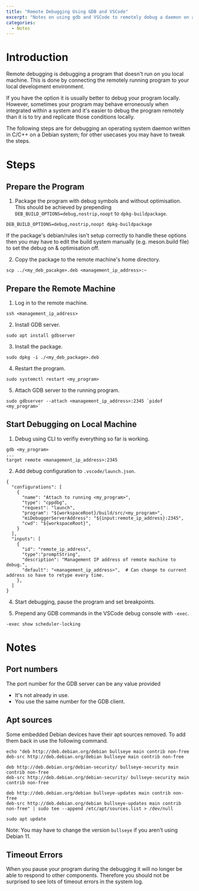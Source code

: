 ```yaml
---
title: "Remote Debugging Using GDB and VSCode"
excerpt: "Notes on using gdb and VSCode to remotely debug a daemon on a Debian system."
categories:
  - Notes
---
```


# Introduction

Remote debugging is debugging a program that doesn't run on you local machine. This is done by connecting the remotely running program to your local development environment.

If you have the option it is usually better to debug your program locally. However, sometimes your program may behave erroneously when integrated within a system and it's easier to debug the program remotely than it is to try and replicate those conditions locally.

The following steps are for debugging an operating system daemon written in C/C++ on a Debian system; for other usecases you may have to tweak the steps.

# Steps

## Prepare the Program

1. Package the program with debug symbols and without optimisation.  
This should be achieved by prepending `DEB_BUILD_OPTIONS=debug,nostrip,noopt` to `dpkg-buildpackage`. 
```
DEB_BUILD_OPTIONS=debug,nostrip,noopt dpkg-buildpackage 
```

If the package's debian/rules isn't setup correctly to handle these options then you may have to edit the build system manually (e.g. meson.build file) to set the debug on & optimisation off.


2. Copy the package to the remote machine's home directory.
```
scp ../<my_deb_pacakge>.deb <management_ip_address>:~
```

## Prepare the Remote Machine

1. Log in to the remote machine.
```
ssh <management_ip_address>
```

2. Install GDB server.
```
sudo apt install gdbserver
```

3. Install the package.
```
sudo dpkg -i ./<my_deb_package>.deb
```

4. Restart the program.
```
sudo systemctl restart <my_program>
```

5. Attach GDB server to the running program.
```
sudo gdbserver --attach <management_ip_address>:2345 `pidof <my_program>`
```

## Start Debugging on Local Machine

1. Debug using CLI to verifiy everything so far is working.
``` 
gdb <my_program>
...
target remote <management_ip_address>:2345
```

2. Add debug configuration to `.vscode/launch.json`.
```
{
  "configurations": [
    {
      "name": "Attach to running <my_program>",
      "type": "cppdbg",
      "request": "launch",
      "program": "${workspaceRoot}/build/src/<my_program>",
      "miDebuggerServerAddress": "${input:remote_ip_address}:2345",
      "cwd": "${workspaceRoot}",
    }
  ],
  "inputs": [
    {
      "id": "remote_ip_address",
      "type":"promptString",
      "description": "Management IP address of remote machine to debug.",
      "default": "<management_ip_address>",  # Can change to current address so have to retype every time.
    },
  ]
}
```

4. Start debugging, pause the program and set breakpoints.

5. Prepend any GDB commands in the VSCode debug console with `-exec`.
```
-exec show scheduler-locking 
```



# Notes

## Port numbers
The port number for the GDB server can be any value provided
* It's not already in use.
* You use the same number for the GDB client.

## Apt sources
Some embedded Debian devices have their apt sources removed. To add them back in use the following command.  
```
echo "deb http://deb.debian.org/debian bullseye main contrib non-free
deb-src http://deb.debian.org/debian bullseye main contrib non-free
  
deb http://deb.debian.org/debian-security/ bullseye-security main contrib non-free
deb-src http://deb.debian.org/debian-security/ bullseye-security main contrib non-free
  
deb http://deb.debian.org/debian bullseye-updates main contrib non-free
deb-src http://deb.debian.org/debian bullseye-updates main contrib non-free" | sudo tee --append /etc/apt/sources.list > /dev/null
 
sudo apt update
```
Note: You may have to change the version `bullseye` if you aren't using Debian 11.

## Timeout Errors
When you pause your program during the debugging it will no longer be able to respond to other components. Therefore you should not be surprised to see lots of timeout errors in the system log.

